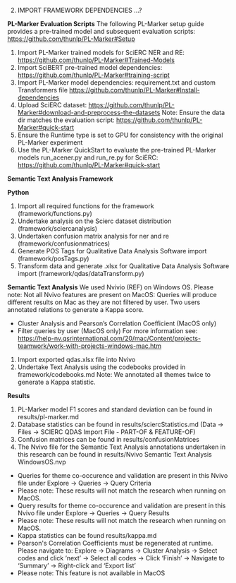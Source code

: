 2. IMPORT FRAMEWORK DEPENDENCIES ...?

**PL-Marker Evaluation Scripts**
The following PL-Marker setup guide provides a pre-trained model and subsequent evaluation scripts: https://github.com/thunlp/PL-Marker#Setup
1. Import PL-Marker trained models for SciERC NER and RE: https://github.com/thunlp/PL-Marker#Trained-Models
2. Import SciBERT pre-trained model dependencies: https://github.com/thunlp/PL-Marker#training-script
3. Import PL-Marker model dependencies: requirement.txt and custom Transformers file https://github.com/thunlp/PL-Marker#Install-dependencies
4. Upload SciERC dataset: https://github.com/thunlp/PL-Marker#download-and-preprocess-the-datasets
  Note: Ensure the data dir matches the evaluation script: https://github.com/thunlp/PL-Marker#quick-start
6. Ensure the Runtime type is set to GPU for consistency with the original PL-Marker experiment
7. Use the PL-Marker QuickStart to evaluate the pre-trained PL-Marker models run_acener.py and  run_re.py for SciERC: https://github.com/thunlp/PL-Marker#quick-start

**Semantic Text Analysis Framework**

**Python**
1. Import all required functions for the framework (framework/functions.py)
2. Undertake analysis on the Scierc dataset distribution (framework/sciercanalysis)
3. Undertaken confusion matrix analysis for ner and re (framework/confusionmatrices)
4. Generate POS Tags for Qualitative Data Analysis Software import (framework/posTags.py)
5. Transform data and generate .xlsx for Qualitative Data Analysis Software import (framework/qdas/dataTransform.py)

**Semantic Text Analysis**
We used Nvivio (REF) on Windows OS.
Please note: Not all Nvivo features are present on MacOS:
Queries will produce different results on Mac as they are not filtered by user.
Two users annotated relations to generate a Kappa score.
- Cluster Analysis and Pearson’s Correlation Coefficient (MacOS only)
- Filter queries by user (MacOS only)
For more information see: https://help-nv.qsrinternational.com/20/mac/Content/projects-teamwork/work-with-projects-windows-mac.htm
1. Import exported qdas.xlsx file into Nvivo
2. Undertake Text Analysis using the codebooks provided in framework/codebooks.md
Note: We annotated all themes twice to generate a Kappa statistic.

**Results**
1. PL-Marker model F1 scores and standard deviation can be found in results/pl-marker.md
2. Database statistics can be found in results/sciercStatistics.md (Data -> Files -> SCIERC QDAS Import File - PART-OF & FEATURE-OF)
3. Confusion matrices can be found in results/confusionMatrices
4. The Nvivo file for the Semantic Text Analysis annotations undertaken in this research can be found in results/Nvivo Semantic Text Analysis WindowsOS.nvp
- Queries for theme co-occurence and validation are present in this Nvivo file under Explore -> Queries -> Query Criteria
- Please note: These results will not match the research when running on MacOS.
- Query results for theme co-occurence and validation are present in this Nvivo file under Explore -> Queries -> Query Results
- Please note: These results will not match the research when running on MacOS.
- Kappa statistics can be found results/kappa.md
- Pearson's Correlation Coefficients must be regenerated at runtime. Please navigate to: Explore -> Diagrams -> Cluster Analysis -> Select codes and click ‘next’ -> Select all codes -> Click ‘Finish’ -> Navigate to ‘Summary’ -> Right-click and ‘Export list’
- Please note: This feature is not available in MacOS
